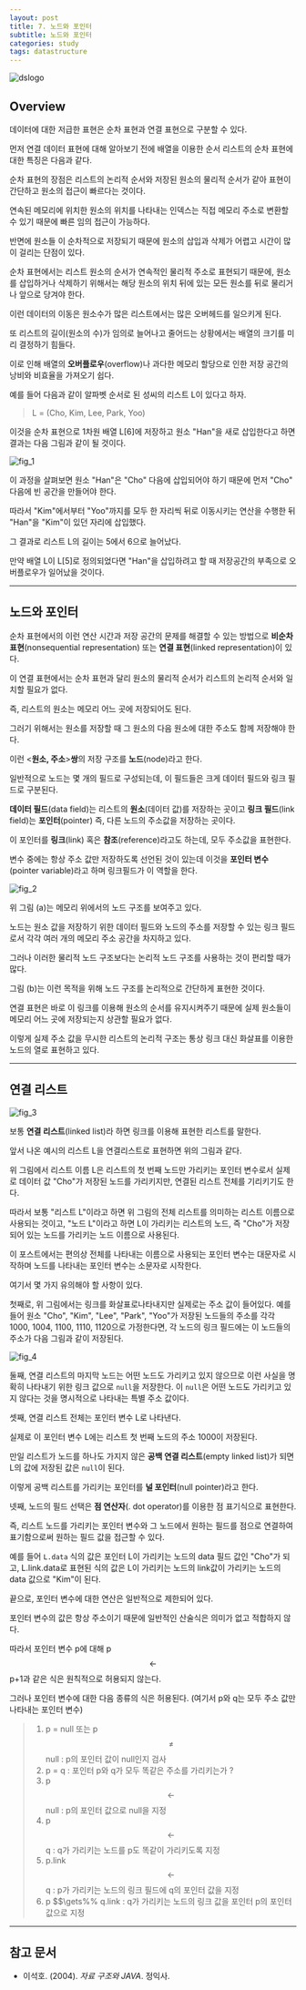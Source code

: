 ```yaml
---
layout: post
title: 7. 노드와 포인터
subtitle: 노드와 포인터
categories: study
tags: datastructure
---
```

![dslogo](/assets/img/logo/data-structure-logo.png)
## Overview

데이터에 대한 저급한 표현은 순차 표현과 연결 표현으로 구분할 수 있다.

먼저 연결 데이터 표현에 대해 알아보기 전에 배열을 이용한 순서 리스트의 순차 표현에 대한 특징은 다음과 같다.

순차 표현의 장점은 리스트의 논리적 순서와 저장된 원소의 물리적 순서가 같아 표현이 간단하고 원소의 접근이 빠르다는 것이다.

연속된 메모리에 위치한 원소의 위치를 나타내는 인덱스는 직접 메모리 주소로 변환할 수 있기 때문에 빠른 임의 접근이 가능하다.

반면에 원소들 이 순차적으로 저장되기 때문에 원소의 삽입과 삭제가 어렵고 시간이 많이 걸리는 단점이 있다.

순차 표현에서는 리스트 원소의 순서가 연속적인 물리적 주소로 표현되기 때문에, 원소를 삽입하거나 삭제하기 위해서는 해당 원소의 위치 뒤에 있는 모든 원소를 뒤로 물리거나 앞으로 당겨야 한다.

이런 데이터의 이동은 원소수가 많은 리스트에서는 많은 오버헤드를 일으키게 된다.

또 리스트의 길이(원소의 수)가 임의로 늘어나고 줄어드는 상황에서는 배열의 크기를 미리 결정하기 힘들다.

이로 인해 배열의 **오버플로우**(overflow)나 과다한 메모리 할당으로 인한 저장 공간의 낭비와 비효율을 가져오기 쉽다.

예를 들어 다음과 같이 알파벳 순서로 된 성씨의 리스트 L이 있다고 하자.

> L = (Cho, Kim, Lee, Park, Yoo)

이것을 순차 표현으로 1차원 배열 L&#91;6&#93;에 저장하고 원소 &quot;Han&quot;을 새로 삽입한다고 하면 결과는 다음 그림과 같이 될 것이다.

![fig_1](/assets/img/study/ds/190724_fig_1.png "fig_1")

이 과정을 살펴보면 원소 &quot;Han&quot;은 &quot;Cho&quot; 다음에 삽입되어야 하기 때문에 먼저 &quot;Cho&quot; 다음에 빈 공간을 만들어야 한다.

따라서 &quot;Kim&quot;에서부터 &quot;Yoo&quot;까지를 모두 한 자리씩 뒤로 이동시키는 연산을 수행한 뒤 &quot;Han&quot;을 &quot;Kim&quot;이 있던 자리에 삽입했다.

그 결과로 리스트 L의 길이는 5에서 6으로 늘어났다.

만약 배열 L이 L&#91;5&#93;로 정의되었다면 &quot;Han&quot;을 삽입하려고 할 때 저장공간의 부족으로 오버플로우가 일어났을 것이다.

***

## 노드와 포인터

순차 표현에서의 이런 연산 시간과 저장 공간의 문제를 해결할 수 있는 방법으로 **비순차 표현**(nonsequential representation) 또는 **연결 표현**(linked representation)이 있다.

이 연결 표현에서는 순차 표현과 달리 원소의 물리적 순서가 리스트의 논리적 순서와 일치할 필요가 없다.

즉, 리스트의 원소는 메모리 어느 곳에 저장되어도 된다.

그러기 위해서는 원소를 저장할 때 그 원소의 다음 원소에 대한 주소도 함께 저장해야 한다.

이런 &lt;**원소, 주소**&gt;**쌍**의 저장 구조를 **노드**(node)라고 한다.

일반적으로 노드는 몇 개의 필드로 구성되는데, 이 필드들은 크게 데이터 필드와 링크 필드로 구분된다.

**데이터 필드**(data field)는 리스트의 **원소**(데이터 값)를 저장하는 곳이고 **링크 필드**(link field)는 **포인터**(pointer) 즉, 다른 노드의 주소값을 저장하는 곳이다.

이 포인터를 **링크**(link) 혹은 **참조**(reference)라고도 하는데, 모두 주소값을 표현한다.

변수 중에는 항상 주소 값만 저장하도록 선언된 것이 있는데 이것을 **포인터 변수**(pointer variable)라고 하며 링크필드가 이 역할을 한다.

![fig_2](/assets/img/study/ds/190724_fig_2.png "fig_2")

위 그림 (a)는 메모리 위에서의 노드 구조를 보여주고 있다.

노드는 원소 값을 저장하기 위한 데이터 필드와 노드의 주소를 저장할 수 있는 링크 필드로서 각각 여러 개의 메모리 주소 공간을 차지하고 있다.

그러나 이러한 물리적 노드 구조보다는 논리적 노드 구조를 사용하는 것이 편리할 때가 많다.

그림 (b)는 이런 목적을 위해 노드 구조를 논리적으로 간단하게 표현한 것이다.

연결 표현은 바로 이 링크를 이용해 원소의 순서를 유지시켜주기 때문에 실제 원소들이 메모리 어느 곳에 저장되는지 상관할 필요가 없다.

이렇게 실제 주소 값을 무시한 리스트의 논리적 구조는 통상 링크 대신 화살표를 이용한 노드의 열로 표현하고 있다.


***

## 연결 리스트

![fig_3](/assets/img/study/ds/190724_fig_3.png "fig_3")

보통 **연결 리스트**(linked list)라 하면 링크를 이용해 표현한 리스트를 말한다.

앞서 나온 예시의 리스트 L을 연결리스트로 표현하면 위의 그림과 같다.

위 그림에서 리스트 이름 L은 리스트의 첫 번째 노드만 가리키는 포인터 변수로서 실제로 데이터 값 &quot;Cho&quot;가 저장된 노드를 가리키지만, 연결된 리스트 전체를 기리키기도 한다.

따라서 보통 &quot;리스트 L&quot;이라고 하면 위 그림의 전체 리스트를 의미하는 리스트 이름으로 사용되는 것이고, &quot;노드 L&quot;이라고 하면 L이 가리키는 리스트의 노드, 즉 &quot;Cho&quot;가 저장되어 있는 노드를 가리키는 노드 이름으로 사용된다.

이 포스트에서는 편의상 전체를 나타내는 이름으로 사용되는 포인터 변수는 대문자로 시작하며 노드를 나타내는 포인터 변수는 소문자로 시작한다.

여기서 몇 가지 유의해야 할 사항이 있다.

첫째로, 위 그림에서는 링크를 화살표로나타내지만 실제로는 주소 값이 들어있다. 예를 들어 원소 &quot;Cho&quot;, &quot;Kim&quot;, &quot;Lee&quot;, &quot;Park&quot;, &quot;Yoo&quot;가 저장된 노드들의 주소를 각각 1000, 1004, 1100, 1110, 1120으로 가정한다면, 각 노드의 링크 필드에는 이 노드들의 주소가 다음 그림과 같이 저장된다.

![fig_4](/assets/img/study/ds/190724_fig_4.png "fig_4")

둘째, 연결 리스트의 마지막 노드는 어떤 노드도 가리키고 있지 않으므로 이런 사실을 명확히 나타내기 위한 링크 값으로 `null`을 저장한다. 이 `null`은 어떤 노드도 가리키고 있지 않다는 것을 명시적으로 나타내는 특별 주소 값이다.

셋째, 연결 리스트 전체는 포인터 변수 L로 나타낸다.

실제로 이 포인터 변수 L에는 리스트 첫 번째 노드의 주소 1000이 저장된다.

만일 리스트가 노드를 하나도 가지지 않은 **공백 연결 리스트**(empty linked list)가 되면 L의 값에 저장된 값은 `null`이 된다.

이렇게 공백 리스트를 가리키는 포인터를 **널 포인터**(null pointer)라고 한다.

넷째, 노드의 필드 선택은 **점 연산자**(. dot operator)를 이용한 점 표기식으로 표현한다.

즉, 리스트 노드를 가리키는 포인터 변수와 그 노드에서 원하는 필드를 점으로 연결하여 표기함으로써 원하는 필드 값을 접근할 수 있다.

예를 들어 `L.data` 식의 값은 포인터 L이 가리키는 노드의 data 필드 값인 &quot;Cho&quot;가 되고, L.link.data로 표현된 식의 값은 L이 가리키는 노드의 link값이 가리키는 노드의 data 값으로 &quot;Kim&quot;이 된다.

끝으로, 포인터 변수에 대한 연산은 일반적으로 제한되어 있다.

포인터 변수의 값은 항상 주소이기 때문에 일반적인 산술식은 의미가 없고 적합하지 않다.

따라서 포인터 변수 p에 대해 p$$\gets$$p+1과 같은 식은 원칙적으로 허용되지 않는다.

그러나 포인터 변수에 대한 다음 종류의 식은 허용된다. (여기서 p와 q는 모두 주소 값만 나타내는 포인터 변수)

> 1. p = null 또는 p $$\ne$$ null : p의 포인터 값이 null인지 검사
> 2. p = q : 포인터 p와 q가 모두 똑같은 주소를 가리키는가 ?
> 3. p $$\gets$$ null : p의 포인터 값으로 null을 지정
> 4. p $$\gets$$ q : q가 가리키는 노드를 p도 똑같이 가리키도록 지정
> 5. p.link $$\gets$$ q : p가 가리키는 노드의 링크 필드에 q의 포인터 값을 지정
> 6. p $$\gets%% q.link : q가 가리키는 노드의 링크 값을 포인터 p의 포인터 값으로 지정

***

## 참고 문서
- 이석호. (2004). *자료 구조와 JAVA*. 정익사.
